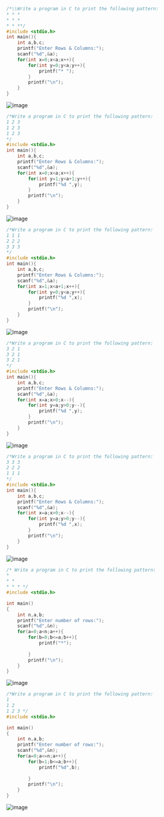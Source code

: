 ```c 
/*\\Write a program in C to print the following pattern:
* * *
* * *
* * **/
#include <stdio.h>
int main(){
    int a,b,c;
    printf("Enter Rows & Columns:");
    scanf("%d",&a);
    for(int x=0;x<a;x++){
        for(int y=0;y<a;y++){
            printf("* ");
        }
        printf("\n");
    }
}
```
![image](https://user-images.githubusercontent.com/93079062/204966030-066fdb41-1503-4798-af1c-5c6c3627044b.png)
```c
/*Write a program in C to print the following pattern:
1 2 3
1 2 3
1 2 3
*/
#include <stdio.h>
int main(){
    int a,b,c;
    printf("Enter Rows & Columns:");
    scanf("%d",&a);
    for(int x=0;x<a;x++){
        for(int y=1;y<a+1;y++){
            printf("%d ",y);
        }
        printf("\n");
    }
}
```
![image](https://user-images.githubusercontent.com/93079062/204966322-ecfd2fc1-abf1-4bed-b438-2e78019bea16.png)
```c
/*Write a program in C to print the following pattern:
1 1 1
2 2 2
3 3 3
*/
#include <stdio.h>
int main(){
    int a,b,c;
    printf("Enter Rows & Columns:");
    scanf("%d",&a);
    for(int x=1;x<a+1;x++){
        for(int y=0;y<a;y++){
            printf("%d ",x);
        }
        printf("\n");
    }
}
```
![image](https://user-images.githubusercontent.com/93079062/204966521-e677865b-eda1-4686-8c14-1ad12752eba3.png)
```c
/*Write a program in C to print the following pattern:
3 2 1
3 2 1
3 2 1
*/
#include <stdio.h>
int main(){
    int a,b,c;
    printf("Enter Rows & Columns:");
    scanf("%d",&a);
    for(int x=a;x>0;x--){
        for(int y=a;y>0;y--){
            printf("%d ",y);
        }
        printf("\n");
    }
}
```
![image](https://user-images.githubusercontent.com/93079062/204967067-44b6ece9-6d8d-48f1-8232-e33647da6b44.png)

```c
/*Write a program in C to print the following pattern:
3 3 3
2 2 2
1 1 1
*/
#include <stdio.h>
int main(){
    int a,b,c;
    printf("Enter Rows & Columns:");
    scanf("%d",&a);
    for(int x=a;x>0;x--){
        for(int y=a;y>0;y--){
            printf("%d ",x);
        }
        printf("\n");
    }
}
```
![image](https://user-images.githubusercontent.com/93079062/204966766-60a394fe-bebb-474e-af4e-77ccd53a4d14.png)

```c
/* Write a program in C to print the following pattern:
*
* *
* * * */
#include <stdio.h>

int main()
{
    int n,a,b;
    printf("Enter number of rows:");
    scanf("%d",&n);
    for(a=0;a<n;a++){
        for(b=0;b<=a;b++){
            printf("*");
            
        }
        printf("\n");
    }
}
```
![image](https://user-images.githubusercontent.com/93079062/201729696-0fff2d10-3e64-4ad1-b075-3b1c872f46c6.png)

```c
/*Write a program in C to print the following pattern:
1
1 2
1 2 3 */
#include <stdio.h>

int main()
{
    int n,a,b;
    printf("Enter number of rows:");
    scanf("%d",&n);
    for(a=0;a<=n;a++){
        for(b=1;b<=a;b++){
            printf("%d",b);
            
        }
        printf("\n");
    }
}
```
![image](https://user-images.githubusercontent.com/93079062/201729790-fc3f36ea-f4c1-460e-8971-e77524e2b7a0.png)
